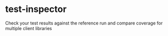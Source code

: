 # test-inspector
Check your test results against the reference run and compare coverage for multiple client libraries

